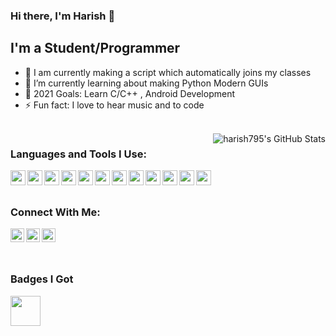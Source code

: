 ### Hi there, I'm Harish 👋

## I'm a Student/Programmer

- 🔭 I am currently making a script which automatically joins my classes
- 🌱 I’m currently learning about making Python Modern GUIs 
- 🥅 2021 Goals: Learn C/C++ , Android Development
- ⚡ Fun fact: I love to hear music and to code

<br />

<img align="right" alt="harish795's GitHub Stats" src="https://github-readme-stats.codestackr.vercel.app/api?username=harish795&show_icons=true&hide_border=true&theme=algolia" />

### Languages and Tools I Use:

<img align="left" width="24px" src="https://img.icons8.com/color/48/000000/python.png"/>
<img align="left" width="24px" src="https://img.icons8.com/color/48/000000/html-5.png" />
<img align="left" width="24px" src="https://img.icons8.com/fluent/48/000000/adobe-photoshop.png" />
<img align="left" width="24px" src="https://img.icons8.com/fluent/48/000000/sublime-text.png" />
<img align="left" width="24px" src="https://img.icons8.com/color/48/000000/docker.png" />
<img align="left" width="24px" src="https://img.icons8.com/fluent/48/000000/visual-studio-code-2019.png" />
<img align="left" width="24px" src="https://img.icons8.com/color/48/000000/git.png" />
<img align="left" width="24px" src="https://kiteco.gallerycdn.vsassets.io/extensions/kiteco/kite/0.134.0/1604357348014/Microsoft.VisualStudio.Services.Icons.Default" />
<img align="left" width="24px" src="https://img.icons8.com/color/48/000000/pycharm.png" />
<img align="left" width="24px" src="https://img.icons8.com/windows/32/000000/rainmeter.png" />
<img align="left" width="24px" src="https://img.icons8.com/material-outlined/384/000000/github.png" />
<img align="left" width="24px" src="hhttps://img.icons8.com/fluent/384/000000/console.png" />

<br />


<br />

### Connect With Me:

[<img align="left"  width="22px" src="https://cdn.jsdelivr.net/npm/simple-icons@3.13.0/icons/stackoverflow.svg" />][Stack Overflow Profile]
[<img align="left"  width="22px" src="https://cdn.jsdelivr.net/npm/simple-icons@3.13.0/icons/github.svg" />][Git Hub Profile]
[<img align="left"  width="22px" src="https://cdn.jsdelivr.net/npm/simple-icons@3.13.0/icons/dev-dot-to.svg" />][Dev.to Profile]
<br />

<br>

###  Badges I Got 
<img align="left" width="48px" src="https://res.cloudinary.com/practicaldev/image/fetch/s--ipK3ZYfm--/c_limit,f_auto,fl_progressive,q_80,w_375/https://dev-to-uploads.s3.amazonaws.com/uploads/badge/badge_image/80/hacktoberfest2020-badge_2.png" />

[Stack Overflow Profile]: https://stackoverflow.com/users/14588234/harish795
[Git Hub Profile]: https://github.com/harish795
[Dev.to Profile]: https://dev.to/harish795
[Visual Studio Code]: https://code.visualstudio.com/ 



  
